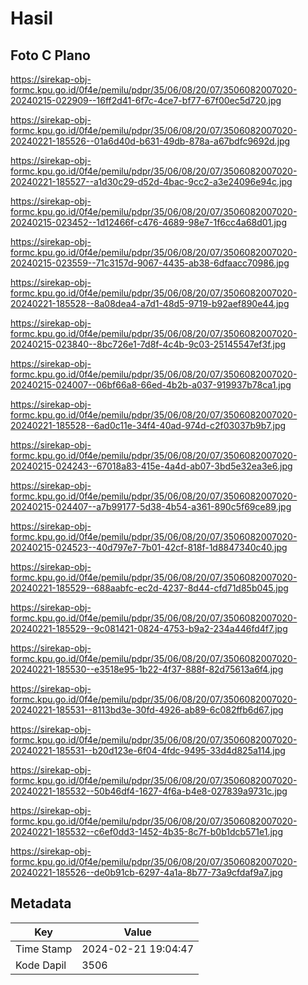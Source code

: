 # Hasil

## Foto C Plano

https://sirekap-obj-formc.kpu.go.id/0f4e/pemilu/pdpr/35/06/08/20/07/3506082007020-20240215-022909--16ff2d41-6f7c-4ce7-bf77-67f00ec5d720.jpg

https://sirekap-obj-formc.kpu.go.id/0f4e/pemilu/pdpr/35/06/08/20/07/3506082007020-20240221-185526--01a6d40d-b631-49db-878a-a67bdfc9692d.jpg

https://sirekap-obj-formc.kpu.go.id/0f4e/pemilu/pdpr/35/06/08/20/07/3506082007020-20240221-185527--a1d30c29-d52d-4bac-9cc2-a3e24096e94c.jpg

https://sirekap-obj-formc.kpu.go.id/0f4e/pemilu/pdpr/35/06/08/20/07/3506082007020-20240215-023452--1d12466f-c476-4689-98e7-1f6cc4a68d01.jpg

https://sirekap-obj-formc.kpu.go.id/0f4e/pemilu/pdpr/35/06/08/20/07/3506082007020-20240215-023559--71c3157d-9067-4435-ab38-6dfaacc70986.jpg

https://sirekap-obj-formc.kpu.go.id/0f4e/pemilu/pdpr/35/06/08/20/07/3506082007020-20240221-185528--8a08dea4-a7d1-48d5-9719-b92aef890e44.jpg

https://sirekap-obj-formc.kpu.go.id/0f4e/pemilu/pdpr/35/06/08/20/07/3506082007020-20240215-023840--8bc726e1-7d8f-4c4b-9c03-25145547ef3f.jpg

https://sirekap-obj-formc.kpu.go.id/0f4e/pemilu/pdpr/35/06/08/20/07/3506082007020-20240215-024007--06bf66a8-66ed-4b2b-a037-919937b78ca1.jpg

https://sirekap-obj-formc.kpu.go.id/0f4e/pemilu/pdpr/35/06/08/20/07/3506082007020-20240221-185528--6ad0c11e-34f4-40ad-974d-c2f03037b9b7.jpg

https://sirekap-obj-formc.kpu.go.id/0f4e/pemilu/pdpr/35/06/08/20/07/3506082007020-20240215-024243--67018a83-415e-4a4d-ab07-3bd5e32ea3e6.jpg

https://sirekap-obj-formc.kpu.go.id/0f4e/pemilu/pdpr/35/06/08/20/07/3506082007020-20240215-024407--a7b99177-5d38-4b54-a361-890c5f69ce89.jpg

https://sirekap-obj-formc.kpu.go.id/0f4e/pemilu/pdpr/35/06/08/20/07/3506082007020-20240215-024523--40d797e7-7b01-42cf-818f-1d8847340c40.jpg

https://sirekap-obj-formc.kpu.go.id/0f4e/pemilu/pdpr/35/06/08/20/07/3506082007020-20240221-185529--688aabfc-ec2d-4237-8d44-cfd71d85b045.jpg

https://sirekap-obj-formc.kpu.go.id/0f4e/pemilu/pdpr/35/06/08/20/07/3506082007020-20240221-185529--9c081421-0824-4753-b9a2-234a446fd4f7.jpg

https://sirekap-obj-formc.kpu.go.id/0f4e/pemilu/pdpr/35/06/08/20/07/3506082007020-20240221-185530--e3518e95-1b22-4f37-888f-82d75613a6f4.jpg

https://sirekap-obj-formc.kpu.go.id/0f4e/pemilu/pdpr/35/06/08/20/07/3506082007020-20240221-185531--8113bd3e-30fd-4926-ab89-6c082ffb6d67.jpg

https://sirekap-obj-formc.kpu.go.id/0f4e/pemilu/pdpr/35/06/08/20/07/3506082007020-20240221-185531--b20d123e-6f04-4fdc-9495-33d4d825a114.jpg

https://sirekap-obj-formc.kpu.go.id/0f4e/pemilu/pdpr/35/06/08/20/07/3506082007020-20240221-185532--50b46df4-1627-4f6a-b4e8-027839a9731c.jpg

https://sirekap-obj-formc.kpu.go.id/0f4e/pemilu/pdpr/35/06/08/20/07/3506082007020-20240221-185532--c6ef0dd3-1452-4b35-8c7f-b0b1dcb571e1.jpg

https://sirekap-obj-formc.kpu.go.id/0f4e/pemilu/pdpr/35/06/08/20/07/3506082007020-20240221-185526--de0b91cb-6297-4a1a-8b77-73a9cfdaf9a7.jpg


## Metadata

| Key        | Value               |
| ---------- | ------------------- |
| Time Stamp | 2024-02-21 19:04:47 |
| Kode Dapil | 3506                |



